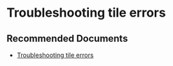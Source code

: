   <properties
	pageTitle="troubleshooting tile errors"
	description="troubleshooting tile errors"
	service="microsoft.PowerBIDedicated"
	resource="capacities"
	authors="pjfreitas"
	ms.author="pfreitas"	
	displayOrder="20"
	selfHelpType="generic"
	supportTopicIds="32628164"
	productPesIds="16334"
	cloudEnvironments="public, MoonCake, fairfax" 
	articleId="39636683-9b6d-e0a6-ce69-8165f8973185"
/>

# Troubleshooting tile errors

## **Recommended Documents**

* [Troubleshooting tile errors](https://docs.microsoft.com/power-bi/refresh-troubleshooting-tile-errors)
